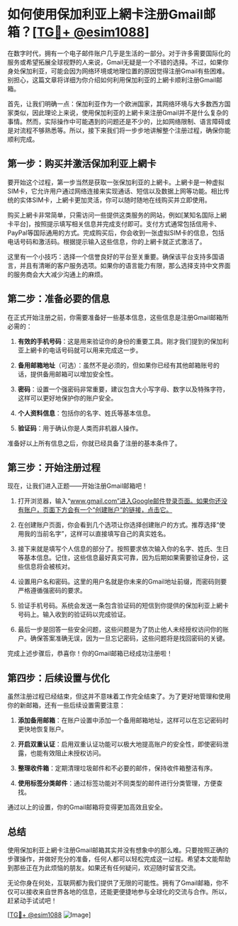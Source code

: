 # 如何使用保加利亚上網卡注册Gmail邮箱？[[TG💪+ @esim1088](https://t.me/s/esim1088)]

在数字时代，拥有一个电子邮件账户几乎是生活的一部分。对于许多需要国际化的服务或希望拓展全球视野的人来说，Gmail无疑是一个不错的选择。不过，如果你身处保加利亚，可能会因为网络环境或地理位置的原因觉得注册Gmail有些困难。别担心，这篇文章将详细为你介绍如何利用保加利亚的上網卡顺利注册Gmail邮箱。

首先，让我们明确一点：保加利亚作为一个欧洲国家，其网络环境与大多数西方国家类似，因此理论上来说，使用保加利亚的上網卡来注册Gmail并不是什么复杂的事情。然而，实际操作中可能遇到的问题还是不少的，比如网络限制、语言障碍或是对流程不够熟悉等。所以，接下来我们将一步步地讲解整个注册过程，确保你能顺利完成。

## 第一步：购买并激活保加利亚上網卡

要开始这个过程，第一步当然是获取一张保加利亚的上網卡。上網卡是一种虚拟SIM卡，它允许用户通过网络连接来实现通话、短信以及数据上网等功能。相比传统的实体SIM卡，上網卡更加灵活，你可以随时随地在线购买并立即使用。

购买上網卡非常简单，只需访问一些提供这类服务的网站，例如[某知名国际上網卡平台]，按照提示填写相关信息并完成支付即可。支付方式通常包括信用卡、PayPal等国际通用的方式。完成购买后，你会收到一张虚拟SIM卡的信息，包括电话号码和激活码。根据提示输入这些信息，你的上網卡就正式激活了。

这里有一个小技巧：选择一个信誉良好的平台至关重要。确保该平台支持多国语言，并且有清晰的客户服务选项。如果你的语言能力有限，那么选择支持中文界面的服务商会大大减少沟通上的麻烦。

## 第二步：准备必要的信息

在正式开始注册之前，你需要准备好一些基本信息，这些信息是注册Gmail邮箱所必需的：

1. **有效的手机号码**：这是用来验证你的身份的重要工具。刚才我们提到的保加利亚上網卡的电话号码就可以用来完成这一步。
   
2. **备用邮箱地址**（可选）：虽然不是必须的，但如果你已经有其他邮箱账号的话，提供备用邮箱可以增加安全性。

3. **密码**：设置一个强密码非常重要，建议包含大小写字母、数字以及特殊字符，这样可以更好地保护你的账户安全。

4. **个人资料信息**：包括你的名字、姓氏等基本信息。

5. **验证码**：用于确认你是人类而非机器人操作。

准备好以上所有信息之后，你就已经具备了注册的基本条件了。

## 第三步：开始注册过程

现在，让我们进入正题——开始注册Gmail邮箱吧！

1. 打开浏览器，输入“www.gmail.com”进入Google邮件登录页面。如果你还没有账户，页面下方会有一个“创建账户”的链接，点击它。

2. 在创建账户页面，你会看到几个选项让你选择创建账户的方式。推荐选择“使用我的当前名字”，这样可以直接填写自己的真实姓名。

3. 接下来就是填写个人信息的部分了。按照要求依次输入你的名字、姓氏、生日等基本信息。记住，这些信息最好真实可靠，因为后期如果需要验证身份，这些信息将会被核对。

4. 设置用户名和密码。这里的用户名就是你未来的Gmail地址前缀，而密码则要严格遵循强密码的要求。

5. 验证手机号码。系统会发送一条包含验证码的短信到你提供的保加利亚上網卡号码上。输入收到的验证码以完成验证。

6. 最后一步是回答一些安全问题，这些问题是为了防止他人未经授权访问你的账户。确保答案准确无误，因为一旦忘记密码，这些问题将是找回密码的关键。

完成上述步骤后，恭喜你！你的Gmail邮箱已经成功注册啦！

## 第四步：后续设置与优化

虽然注册过程已经结束，但这并不意味着工作完全结束了。为了更好地管理和使用你的新邮箱，还有一些后续设置需要注意：

1. **添加备用邮箱**：在账户设置中添加一个备用邮箱地址，这样可以在忘记密码时更快地恢复账户。

2. **开启双重认证**：启用双重认证功能可以极大地提高账户的安全性，即使密码泄露，也能有效阻止未授权访问。

3. **整理收件箱**：定期清理垃圾邮件和不必要的邮件，保持收件箱整洁有序。

4. **使用标签分类邮件**：通过标签功能对不同类型的邮件进行分类管理，方便查找。

通过以上的设置，你的Gmail邮箱将变得更加高效且安全。

## 总结

使用保加利亚上網卡注册Gmail邮箱其实并没有想象中的那么难。只要按照正确的步骤操作，并做好充分的准备，任何人都可以轻松完成这一过程。希望本文能帮助到那些正在为此烦恼的朋友。如果还有任何疑问，欢迎随时留言交流。

无论你身在何处，互联网都为我们提供了无限的可能性。拥有了Gmail邮箱，你不仅可以接收来自世界各地的信息，还能更便捷地参与全球化的交流与合作。所以，赶紧动手试试吧！

[[TG💪+ @esim1088](https://t.me/s/esim1088) ![Image](https://i.postimg.cc/4NQfJmqS/Snipaste-2025-05-13-00-14-12.png)]